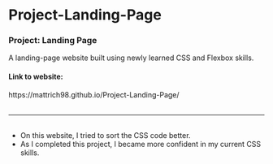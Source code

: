 # Project-Landing-Page
<h3>Project: Landing Page</h3>
A landing-page website built using newly learned CSS and Flexbox skills.
<br>
<h4>Link to website:</h4>
https://mattrich98.github.io/Project-Landing-Page/
<br>
<br>
<hr>
<ul>
<br>
<li>On this website, I tried to sort the CSS code better.</li>
<li>As I completed this project, I became more confident in my current CSS skills.</li>

